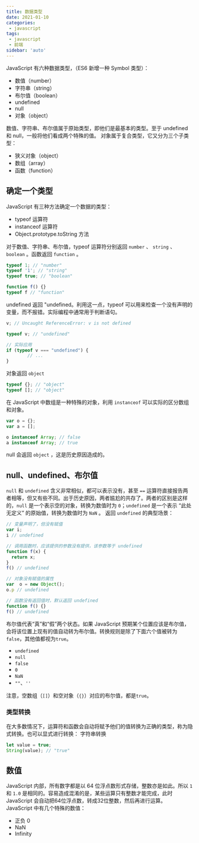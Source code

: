 ```yaml
---
title: 数据类型
date: 2021-01-10
categories:
 - javascript
tags:
 - javascript
 - 前端
sidebar: 'auto'
---
```


JavaScript 有六种数据类型，（ES6 新增一种 Symbol 类型）：

- 数值（number）
- 字符串（string）
- 布尔值（boolean）
- undefined
- null
- 对象（object）

数值、字符串、布尔值属于原始类型，即他们是最基本的类型。至于 undefined 和 null，一般将他们看成两个特殊的值。
对象属于复合类型，它又分为三个子类型：

- 狭义对象（object）
- 数组（array）
- 函数（function）

## 确定一个类型
JavaScript 有三种方法确定一个数据的类型：

- typeof 运算符
- instanceof 运算符
- Object.prototype.toString 方法

对于数值、字符串、布尔值，typeof 运算符分别返回 `number` 、 `string` 、 `boolean` 。函数返回 `function` 。
```javascript
typeof 1; // "number"
typeof '1'; // "string"
typeof true; // "boolean"

function f() {}
typeof f // "function"
```
undefined 返回 "undefined。利用这一点，typeof 可以用来检查一个没有声明的变量，而不报错。实际编程中通常用于判断语句。
```javascript
v; // Uncaught ReferenceError: v is not defined

typeof v; // "undefined"

// 实际应用
if (typeof v === "undefined") {
 		// ... 
}
```
对象返回 `object`
```javascript
typeof {}; // "object"
typeof []; // "object"
```
在 JavaScript 中数组是一种特殊的对象，利用 `instanceof` 可以实际的区分数组和对象。
```javascript
var o = {};
var a = [];

o instanceof Array; // false
a instanceof Array; // true
```
null 会返回 `object` ，这是历史原因造成的。
## null、undefined、布尔值
`null` 和 `undefined` 含义非常相似，都可以表示没有，甚至 `==` 运算符直接报告两者相等，但又有些不同。出于历史原因，两者尴尬的共存了。两者的区别是这样的，`null` 是一个表示空的对象，转换为数值时为 `0`；`undefined` 是一个表示 “此处无定义” 的原始值，转换为数值时为 `NaN` 。
返回 `undefined` 的典型场景：
```javascript
// 变量声明了，但没有赋值
var i;
i // undefined

// 调用函数时，应该提供的参数没有提供，该参数等于 undefined
function f(x) {
  return x;
}
f() // undefined

// 对象没有赋值的属性
var  o = new Object();
o.p // undefined

// 函数没有返回值时，默认返回 undefined
function f() {}
f() // undefined
```
布尔值代表“真”和“假”两个状态。如果 JavaScript 预期某个位置应该是布尔值，会将该位置上现有的值自动转为布尔值。转换规则是除了下面六个值被转为`false`，其他值都视为`true`。

- `undefined`
- `null`
- `false`
- `0`
- `NaN`
- `""`、`''`

注意，空数组（`[]`）和空对象（`{}`）对应的布尔值，都是`true`。
### 类型转换
在大多数情况下，运算符和函数会自动将赋予他们的值转换为正确的类型，称为隐式转换。也可以显式进行转换：
字符串转换
```javascript
let value = true;
String(value); // "true"
```

## 数值
JavaScript 内部，所有数字都是以 64 位浮点数形式存储，整数亦是如此。所以 `1` 和 `1.0` 是相同的。容易造成混淆的是，某些运算只有整数才能完成，此时 JavaScript 会自动把64位浮点数，转成32位整数，然后再进行运算。
JavaScript 中有几个特殊的数值：

- 正负 0
- NaN
- Infinity
